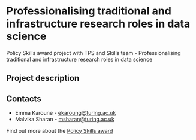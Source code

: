 # Professionalising traditional and infrastructure research roles in data science

Policy Skills award project with TPS and Skills team - Professionalising traditional and infrastructure research roles in data science

## Project description


## Contacts
* Emma Karoune - ekaroung@turing.ac.uk 
* Malvika Sharan - msharan@turing.ac.uk

Find out more about the [Policy Skills award](https://www.turing.ac.uk/skills-policy-awards-20232024)

